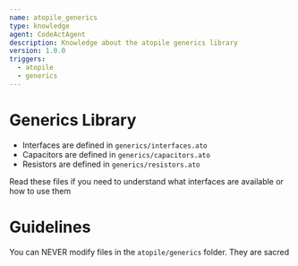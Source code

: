 ```yaml
---
name: atopile_generics
type: knowledge
agent: CodeActAgent
description: Knowledge about the atopile generics library
version: 1.0.0
triggers:
  - atopile
  - generics
---
```

# Generics Library

- Interfaces are defined in `generics/interfaces.ato`
- Capacitors are defined in `generics/capacitors.ato`
- Resistors are defined in `generics/resistors.ato`

Read these files if you need to understand what interfaces are available or how to use them

# Guidelines

You can NEVER modify files in the `atopile/generics` folder. They are sacred

